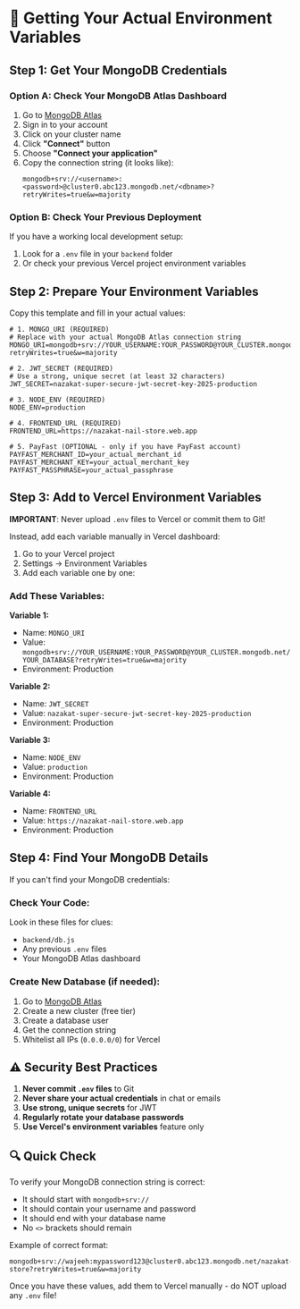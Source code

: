 # 🔑 Getting Your Actual Environment Variables

## Step 1: Get Your MongoDB Credentials

### Option A: Check Your MongoDB Atlas Dashboard
1. Go to [MongoDB Atlas](https://cloud.mongodb.com)
2. Sign in to your account
3. Click on your cluster name
4. Click **"Connect"** button
5. Choose **"Connect your application"**
6. Copy the connection string (it looks like):
   ```
   mongodb+srv://<username>:<password>@cluster0.abc123.mongodb.net/<dbname>?retryWrites=true&w=majority
   ```

### Option B: Check Your Previous Deployment
If you have a working local development setup:
1. Look for a `.env` file in your `backend` folder
2. Or check your previous Vercel project environment variables

## Step 2: Prepare Your Environment Variables

Copy this template and fill in your actual values:

```
# 1. MONGO_URI (REQUIRED)
# Replace with your actual MongoDB Atlas connection string
MONGO_URI=mongodb+srv://YOUR_USERNAME:YOUR_PASSWORD@YOUR_CLUSTER.mongodb.net/YOUR_DATABASE?retryWrites=true&w=majority

# 2. JWT_SECRET (REQUIRED) 
# Use a strong, unique secret (at least 32 characters)
JWT_SECRET=nazakat-super-secure-jwt-secret-key-2025-production

# 3. NODE_ENV (REQUIRED)
NODE_ENV=production

# 4. FRONTEND_URL (REQUIRED)
FRONTEND_URL=https://nazakat-nail-store.web.app

# 5. PayFast (OPTIONAL - only if you have PayFast account)
PAYFAST_MERCHANT_ID=your_actual_merchant_id
PAYFAST_MERCHANT_KEY=your_actual_merchant_key
PAYFAST_PASSPHRASE=your_actual_passphrase
```

## Step 3: Add to Vercel Environment Variables

**IMPORTANT**: Never upload `.env` files to Vercel or commit them to Git!

Instead, add each variable manually in Vercel dashboard:

1. Go to your Vercel project
2. Settings → Environment Variables
3. Add each variable one by one:

### Add These Variables:

**Variable 1:**
- Name: `MONGO_URI`
- Value: `mongodb+srv://YOUR_USERNAME:YOUR_PASSWORD@YOUR_CLUSTER.mongodb.net/YOUR_DATABASE?retryWrites=true&w=majority`
- Environment: Production

**Variable 2:**
- Name: `JWT_SECRET`
- Value: `nazakat-super-secure-jwt-secret-key-2025-production`
- Environment: Production

**Variable 3:**
- Name: `NODE_ENV`
- Value: `production`
- Environment: Production

**Variable 4:**
- Name: `FRONTEND_URL`
- Value: `https://nazakat-nail-store.web.app`
- Environment: Production

## Step 4: Find Your MongoDB Details

If you can't find your MongoDB credentials:

### Check Your Code:
Look in these files for clues:
- `backend/db.js`
- Any previous `.env` files
- Your MongoDB Atlas dashboard

### Create New Database (if needed):
1. Go to [MongoDB Atlas](https://cloud.mongodb.com)
2. Create a new cluster (free tier)
3. Create a database user
4. Get the connection string
5. Whitelist all IPs (`0.0.0.0/0`) for Vercel

## ⚠️ Security Best Practices

1. **Never commit `.env` files** to Git
2. **Never share your actual credentials** in chat or emails
3. **Use strong, unique secrets** for JWT
4. **Regularly rotate your database passwords**
5. **Use Vercel's environment variables** feature only

## 🔍 Quick Check

To verify your MongoDB connection string is correct:
- It should start with `mongodb+srv://`
- It should contain your username and password
- It should end with your database name
- No `<>` brackets should remain

Example of correct format:
```
mongodb+srv://wajeeh:mypassword123@cluster0.abc123.mongodb.net/nazakat-store?retryWrites=true&w=majority
```

Once you have these values, add them to Vercel manually - do NOT upload any `.env` file!
